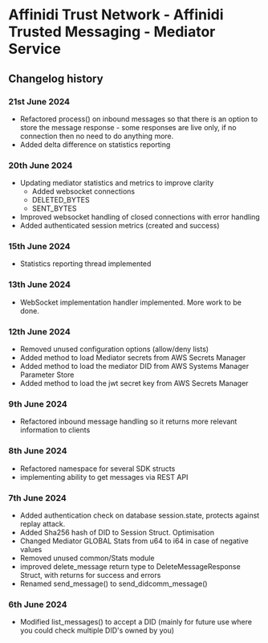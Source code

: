 # Affinidi Trust Network - Affinidi Trusted Messaging - Mediator Service

## Changelog history

### 21st June 2024

* Refactored process() on inbound messages so that there is an option to store the message response - some responses are live only, if no connection then no need to do anything more.
* Added delta difference on statistics reporting

### 20th June 2024

* Updating mediator statistics and metrics to improve clarity
  * Added websocket connections
  * DELETED_BYTES
  * SENT_BYTES
* Improved websocket handling of closed connections with error handling
* Added authenticated session metrics (created and success)

### 15th June 2024

* Statistics reporting thread implemented

### 13th June 2024

* WebSocket implementation handler implemented. More work to be done.

### 12th June 2024

* Removed unused configuration options (allow/deny lists)
* Added method to load Mediator secrets from AWS Secrets Manager
* Added method to load the mediator DID from AWS Systems Manager Parameter Store
* Added method to load the jwt secret key from AWS Secrets Manager

### 9th June 2024

* Refactored inbound message handling so it returns more relevant information to clients

### 8th June 2024

* Refactored namespace for several SDK structs
* implementing ability to get messages via REST API

### 7th June 2024

* Added authentication check on database session.state, protects against replay attack.
* Added Sha256 hash of DID to Session Struct. Optimisation
* Changed Mediator GLOBAL Stats from u64 to i64 in case of negative values
* Removed unused common/Stats module
* improved delete_message return type to DeleteMessageResponse Struct, with returns for success and errors
* Renamed send_message() to send_didcomm_message()

### 6th June 2024

* Modified list_messages() to accept a DID (mainly for future use where you could check multiple DID's owned by you)
